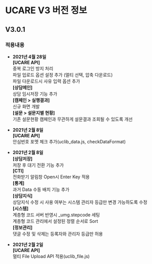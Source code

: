 # UCARE V3 버전 정보

## V3.0.1


### 적용내용

- **2021년 4월 28일**   
    **[UCARE API]**   
    중복 로그인 방지 처리   
    파일 업로드 옵션 설정 추가 (멀티 선택, 압축 다운로드)   
    파일 다운로드시 사유 입력 옵션 추가   
    **[상담메인]**   
    상담 임시저장 기능 추가   
    **[캠페인 > 실행결과]**   
    신규 화면 개발   
    **[설문 > 설문지별 현황]**   
    기존 설문현황
    캠페인과 무관하게 설문결과 조회될 수 있도록 개선   

- **2021년 2월 8일**   
    **[UCARE API]**   
    안심번호 포멧 체크 추가(uclib_data.js, checkDataFormat)   

- **2021년 2월 8일**   
    **[상담저장]**   
    저장 후 대기 전환 기능 추가   
    **[CTI]**   
    전화받기 알림창 Open시 Enter Key 적용   
    **[통계]**   
    과거 Data 수동 배치 기능 추가   
    **[상담지식]**   
    상담지식 수정 시 사용 여부는 시스템 관리자 등급만 변경 가능하도록 수정   
    **[시스템]**   
    계층형 코드 서버 반영시 _umg.stepcode 세팅   
    계층형 코드 관리에서 설정된 정렬 순서로 Sort   
    **[정보관리]**   
    댓글 수정 및 삭제는 등록자와 관리자 등급만 허용   

- **2021년 2월 2일**   
    **[UCARE API]**   
    멀티 File Upload API 적용(uclib_file.js)   

